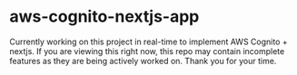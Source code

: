 # aws-cognito-nextjs-app

Currently working on this project in real-time to implement AWS Cognito + nextjs.
If you are viewing this right now, this repo may contain incomplete features as they are being actively worked on.
Thank you for your time.
